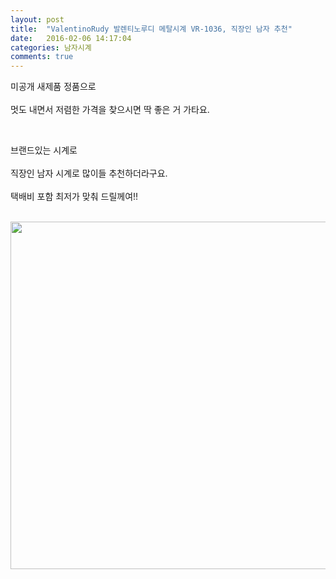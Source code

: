 ```yaml
---
layout: post
title:  "ValentinoRudy 발렌티노루디 메탈시계 VR-1036, 직장인 남자 추천"
date:   2016-02-06 14:17:04
categories: 남자시계
comments: true
---
```


미공개 새제품 정품으로 <br>
<br>
멋도 내면서 저렴한 가격을 찾으시면 딱 좋은 거 가타요.<br>

<br>

브랜드있는 시계로 <br>
<br>
직장인 남자 시계로 많이들 추천하더라구요. 
<br><br>
택배비 포함 최저가 맞춰 드릴께여!! <br>

<br>
<img class="image" src="https://1.bp.blogspot.com/-9IPPtNSrdng/W-bjKSMX_9I/AAAAAAAAApU/U7TzF9MRZEooFk0bOaD-HXmyn0RW6_ZBgCLcBGAs/s1600/47368584.jpg" alt="" width="556"/>
<br>

<br>
<img class="image" src="https://lkh119.speedgabia.com/coverkorea/ValentinoRudy/20180516_2705_1036/VR1036_780.jpg" alt=""/>
<br><br>

<br>

